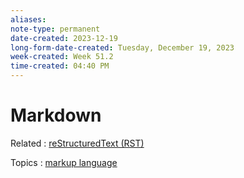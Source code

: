 ```yaml
---
aliases: 
note-type: permanent
date-created: 2023-12-19
long-form-date-created: Tuesday, December 19, 2023
week-created: Week 51.2
time-created: 04:40 PM
---
```


# Markdown

Related : [reStructuredText (RST)](reStructuredText.md)

Topics : [markup language](markup%20language)
